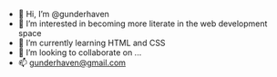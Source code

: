 - 👋 Hi, I’m @gunderhaven
- 👀 I’m interested in becoming more literate in the web development space
- 🌱 I’m currently learning HTML and CSS
- 💞️ I’m looking to collaborate on ...
- 📫 gunderhaven@gmail.com

<!---
gunderhaven/gunderhaven is a ✨ special ✨ repository because its `README.md` (this file) appears on your GitHub profile.
You can click the Preview link to take a look at your changes.
--->
